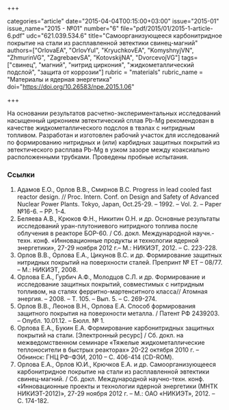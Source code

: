 +++

categories="article"
date="2015-04-04T00:15:00+03:00"
issue="2015-01"
issue_name="2015 - №01"
number="6"
file="pdf/2015/01/2015-1-article-6.pdf"
udc="621.039.534.6"
title="Самоорганизующееся карбонитридное покрытие на стали из расплавленной эвтектики свинец-магний"
authors=["OrlovaEA", "OrlovYuI", "KryuchkovEA", "KomyshnyjVN", "ZhmurinVG", "ZagrebaevSA", "KotovskijNA", "DvorcevojVG"]
tags=["свинец", "магний", "нитрид циркония", "жидкометаллический подслой", "защита от коррозии"]
rubric = "materials"
rubric_name = "Материалы и ядерная энергетика"
doi="https://doi.org/10.26583/npe.2015.1.06"

+++

На основании результатов расчетно-экспериментальных исследований насыщенный цирконием эвтектический сплав Pb-Mg рекомендован в качестве жидкометаллического подслоя в твэлах с нитридным топливом. Разработан и изготовлен рабочий участок для исследований по формированию нитридных и (или) карбидных защитных покрытий из эвтектического расплава Pb-Mg в узком зазоре между коаксиально расположенными трубками. Проведены пробные испытания.

### Ссылки

1. Адамов Е.О., Орлов В.В., Смирнов В.С. Progress in lead cooled fast reactor design. // Proc. Intern. Conf. on Design and Safety of Advanced Nuclear Power Plants. Tokyo, Japan, Oct.25-29. – 1992. – Vol. 2. – Рaper №16-6. – РP. 1-4.
2. Беляева А.В., Крюков Ф.Н., Никитин О.Н. и др. Основные результаты исследований уран-плутониевого нитридного топлива после облучения в реакторе БОР-60. / Сб. докл. Международной научн.-техн. конф. «Инновационные продукты и технологии ядерной энергетики», 27-29 ноября 2012 г.– М.: НИКИЭТ, 2012. – С. 223-228.
3. Орлов В.В., Орлова Е.А., Цикунов В.С. и др. Формирование защитных нитридных покрытий на поверхности сталей. Препринт № ЕТ – 08/77. – М.: НИКИЭТ, 2008.
4. Орлова Е.А., Гурбич А.Ф., Молодцов С.Л. и др. Формирование и исследование защитных покрытий, совместимых с нитридным топливом, на сталях ферритно-мартенситного класса// Атомная энергия. – 2008. – Т. 105. – Вып. 5. – С. 269-274.
5. Орлов В.В., Леонов В.Н., Орлова Е.А. Способ формирования защитного покрытия на поверхности металла. / Патент РФ 2439203. – Опубл. 10.01.12. – Бюлл. № 1.
6. Орлова Е.А., Букин Е.А. Формирование карбонитридных защитных покрытий на стали. [Электронный ресурс] / Сб. докл. на межведомственном семинаре «Тяжелые жидкометаллические теплоносители в быстрых реакторах» 20-22 октября 2010 г. – Обнинск: ГНЦ РФ-ФЭИ, 2010 – С. 406-414 (CD-ROM).
7. Орлова Е.А., Орлов Ю.И., Крючков Е.А. и др. Самоорганизующееся карбонитридное покрытие на стали из расплавленной эвтектики свинец-магний. / Сб. докл. Международной научно-техн. конф. «Инновационные проекты и технологии ядерной энергетики (МНТК НИКИЭТ-2012)», 27-29 ноября 2012 г. – М.: ОАО «НИКИЭТ», 2012. – С. 174-182.